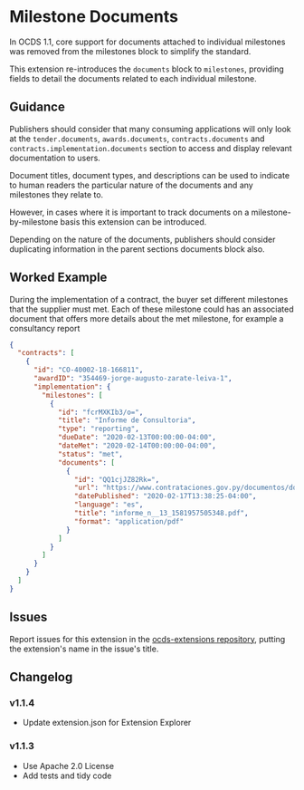 # Milestone Documents

In OCDS 1.1, core support for documents attached to individual milestones was removed from the milestones block to simplify the standard.

This extension re-introduces the `documents` block to `milestones`, providing fields to detail the documents related to each individual milestone.

## Guidance

Publishers should consider that many consuming applications will only look at the `tender.documents`, `awards.documents`, `contracts.documents` and `contracts.implementation.documents` section to access and display relevant documentation to users.

Document titles, document types, and descriptions can be used to indicate to human readers the particular nature of the documents and any milestones they relate to.

However, in cases where it is important to track documents on a milestone-by-milestone basis this extension can be introduced.

Depending on the nature of the documents, publishers should consider duplicating information in the parent sections documents block also.

## Worked Example

During the implementation of a contract, the buyer set different milestones that the supplier must met. Each of these milestone could has an associated document that offers more details about the met milestone, for example a consultancy report

```json
{
  "contracts": [
    {
      "id": "CO-40002-18-166811",
      "awardID": "354469-jorge-augusto-zarate-leiva-1",
      "implementation": {
        "milestones": [
          {
            "id": "fcrMXKIb3/o=",
            "title": "Informe de Consultoria",
            "type": "reporting",
            "dueDate": "2020-02-13T00:00:00-04:00",
            "dateMet": "2020-02-14T00:00:00-04:00",
            "status": "met",
            "documents": [
              {
                "id": "QQ1cjJZ82Rk=",
                "url": "https://www.contrataciones.gov.py/documentos/download/contrato_detalle_entregable/vki7v5RKGrA%253D",
                "datePublished": "2020-02-17T13:38:25-04:00",
                "language": "es",
                "title": "informe_n__13_1581957505348.pdf",
                "format": "application/pdf"
              }
            ]
          }
        ]
      }
    }
  ]
}
```

## Issues

Report issues for this extension in the [ocds-extensions repository](https://github.com/open-contracting/ocds-extensions/issues), putting the extension's name in the issue's title.

## Changelog

### v1.1.4

* Update extension.json for Extension Explorer

### v1.1.3

* Use Apache 2.0 License
* Add tests and tidy code
